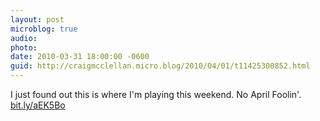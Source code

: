 ```yaml
---
layout: post
microblog: true
audio: 
photo: 
date: 2010-03-31 18:00:00 -0600
guid: http://craigmcclellan.micro.blog/2010/04/01/t11425300852.html
---
```

I just found out this is where I'm playing this weekend. No April Foolin'. [bit.ly/aEK5Bo](http://bit.ly/aEK5Bo)
